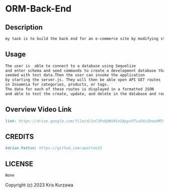 # ORM-Back-End

## Description

```md
my task is to build the back end for an e-commerce site by modifying starter code. I configured a working Express.js API to use Sequelize to interact with a MySQL database.
```

## Usage

```md
The user is  able to connect to a database using Sequelize
and enter schema and seed commands to create a development database that is 
seeded with test data.Then the user can invoke the application
by starting the server.js. They will then be able open API GET routes 
in Insomnia for categories, products, or tags.
The data for each of these routes is displayed in a formatted JSON
and able to test the create, update, and delete in the database and routes.
```

## Overview Video Link

```md
link: https://drive.google.com/file/d/1xC3PoQdNSRVxSApyvP7usDXuIbooUMTu/view
```

## CREDITS

```md
Adrian Patton: https://github.com/apatton33
```

## LICENSE

```md
None
```
Copyright (c) 2023 Kris Kurzawa

